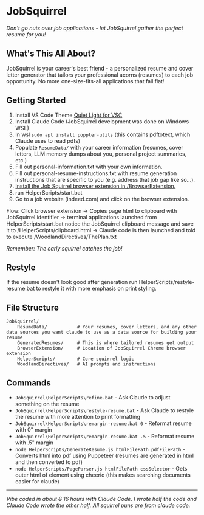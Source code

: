 # JobSquirrel

*Don't go nuts over job applications - let JobSquirrel gather the perfect resume for you!*

## What's This All About?

JobSquirrel is your career's best friend - a personalized resume and cover letter generator that tailors your professional acorns (resumes) to each job opportunity. No more one-size-fits-all applications that fall flat!

## Getting Started

1. Install VS Code Theme [Quiet Light for VSC](https://vscodethemes.com/e/onecrayon.theme-quietlight-vsc/quiet-light-for-vsc)
2. Install Claude Code (JobSquirrel development was done on Windows WSL)
3. In wsl `sudo apt install poppler-utils` (this contains pdftotext, which Claude uses to read pdfs)
3. Populate `ResumeData/` with your career information (resumes, cover letters, LLM memory dumps about you, personal project summaries, etc.)
4. Fill out personal-information.txt with your own information.
5. Fill out personal-resume-instructions.txt with resume generation instructions that are specific to you (e.g. address that job gap like so...).
6. [Install the Job Squirrel browser extension in /BrowserExtension.](https://claude.ai/share/9c00acf1-23bd-486d-85a4-300b63d6d24b)
7. run HelperScripts/start.bat
8. Go to a job website (indeed.com) and click on the browser extension.

Flow: Click browser extension -> Copies page html to clipboard with JobSquirrel identifier -> terminal applications launched from HelperScripts/start.bat notice the JobSquirrel clipboard message and save it to /HelperScripts/clipboard.html -> Claude code is then launched and told to execute /WoodlandDirectives/ThePlan.txt

*Remember: The early squirrel catches the job!*

## Restyle

If the resume doesn't look good after generation run HelperScripts/restyle-resume.bat to restyle it with more emphasis on print styling.

## File Structure

```
JobSquirrel/
    ResumeData/           # Your resumes, cover letters, and any other data sources you want claude to use as a data source for building your resume
    GeneratedResumes/     # This is where tailored resumes get output
    BrowserExtension/     # Location of JobSquirrel Chrome browser extension
    HelperScripts/        # Core squirrel logic
    WoodlandDirectives/   # AI prompts and instructions
```

## Commands

- `JobSquirrel\HelperScripts\refine.bat` - Ask Claude to adjust something on the resume
- `JobSquirrel\HelperScripts\restyle-resume.bat` - Ask Claude to restyle the resume with more attention to print formatting
- `JobSquirrel\HelperScripts\remargin-resume.bat 0` - Reformat resume with 0" margin
- `JobSquirrel\HelperScripts\remargin-resume.bat .5` - Reformat resume with .5" margin
- `node HelperScripts/GenerateResume.js htmlFilePath pdfFilePath` - Converts html into pdf using Puppeteer (resumes are generated in html and then converted to pdf)
- `node HelperScripts/PageParser.js htmlFilePath cssSelector` - Gets outer html of element using cheerio (this makes searching documents easier for claude)

---

*Vibe coded in about ~~8~~ 16 hours with Claude Code. I wrote half the code and Claude Code wrote the other half. All squirrel puns are from claude code.*
